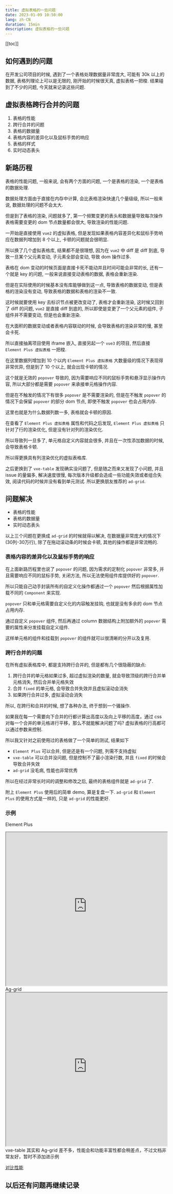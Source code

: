 ```yaml
---
title: 虚拟表格的一些问题
date: 2023-01-09 10:50:00
lang: zh-CN
duration: 15min
description: 虚拟表格的一些问题
---
```


[[toc]]

## 如何遇到的问题
在开发公司项目的时候, 遇到了一个表格处理数据量非常庞大, 可能有 30k 以上的数据, 表格列理论上可以是无限的, 刚开始的时候很天真, 虚拟表格一把梭.
结果碰到了不少的问题, 今天就来记录这些问题.

## 虚拟表格跨行合并的问题
1. 表格的性能
2. 跨行合并的问题
3. 表格的数据量
4. 表格内容的差异化以及鼠标手势的响应
5. 表格的样式
7. 实时动态表头

## 新路历程
表格的性能问题, 一般来说, 会有两个方面的问题, 一个是表格的渲染, 一个是表格的数据处理.

数据处理方面由于直接在内存中计算, 会比表格渲染快速几个量级级, 所以一般来说, 数据处理的问题不会太大.

但是到了表格的渲染, 问题就多了, 第一个频繁变更的表头和数据量导致每次操作表格需要变更的 dom 节点数量都会很大, 导致渲染的性能问题.

一开始是直接使用 `vue2` 的虚拟表格, 但是发现如果表格内容差异化和鼠标手势响应在数据列增加到 8 个以上, 卡顿的问题就会很明显.

所以换了几个虚拟表格库, 结果都不是很理想, 因为在 `vue2` 中 diff 是 diff 到底, 导致一旦某个父元素变动, 子元素全部会变动, 导致 dom 操作过多.

表格在 dom 变动的时候页面是直接卡死不能动并且时间可能会非常的长, 还有一个就是 key 的问题, 一般来说直接变动表格的数据, 表格会重新渲染.

但是在实际使用的时候基本没有库能够做到这一点, 导致表格的数据变动, 但是表格的渲染没有变动, 导致表格的数据和表格的渲染不一致.

这时候就要使用 key 去标识节点被更改变动了, 表格才会重新渲染, 这时候又回到了 diff 的问题, `vue2` 是直接 diff 到底的, 所以即使是变更了一个父元素的组件, 子组件并不需要变动, 但是也会重新渲染.

在大面积的数据变动或者表格内容联动的时候, 会导致表格的渲染非常的慢, 甚至会卡死.

所以直接抽离项目使用 iframe 嵌入, 直接另起一个 `vue3` 的项目, 然后直接 `Element Plus 虚拟表格` 一把梭.

在这里数据列增加到 10 个以内 `Element Plus 虚拟表格` 大数量级的情况下表现得非常优异, 但是到了 10 个以上, 就会出现卡顿的情况.

这个就是无效的 `popover` 导致的, 因为需要响应不同的鼠标手势和悬浮显示操作内容, 所以大部分都是需要 `popover` 来承接单元格操作内容.

但是在不触发的情况下有很多 `popover` 是不需要渲染的, 但是在不触发 `popover` 的情况下会保留 `popover` 的部分 dom 节点, 即使不触发 `popover` 也会占用内存.

这里也就是为什么数据列数一多, 表格就会卡顿的原因.

在查看了 `Element Plus 虚拟表格` 属性和代码之后发现, `Element Plus 虚拟表格` 只针对了行的渲染优化, 但是没有针对列的渲染优化.

所以导致列一旦多了, 单元格自定义内容就会很多, 并且在一次性添加数据的时候, 会导致表格卡顿.

所以得更换具有列渲染优化的虚拟表格库.

之后更换到了 `vxe-table` 发现确实没问题了, 但是随之而来又发现了小问题, 并且 issue 的量偏多, 解决速度很慢, 每次版本升级都会造成一些功能失效或者组合失效, 阅读代码的时候并没有看到单元测试. 所以更换朋友推荐的 `ad-grid`.

## 问题解决

- 表格的性能
- 表格的数据量
- 实时动态表头

以上三个问题在更换成 `ad-grid` 的时候就得以解决, 在数据量非常庞大的情况下(30列-30万行), 除了在拖动滚动条的时候会卡顿, 其他的操作都是非常流畅的.

### 表格内容的差异化以及鼠标手势的响应

在上面新路历程里也说了 `popover` 的问题, 因为需求的定制化 `popover` 非常多, 并且需要响应不同的鼠标手势, 关闭方法, 所以无法使用组件库提供好的 `popover`.

所以只能自己动手封装所有的自定义化操作都通过一个 `popover` 然后根据属性加载不同的 `Component` 来实现.

`popover` 只和单元格需要自定义化的内容触发挂钩, 也就是没有多余的 dom 节点占用内存.

通过自定义 `popover` 组件, 然后再通过 column 数据结构上附加额外的 `popover` 需要的属性来分发挂载自定义组件.

这样单元格的组件和挂载到 `popover` 的组件就可以很清晰的分开以及复用.

### 跨行合并的问题

在所有虚拟表格库中, 都是支持跨行合并的, 但是都有几个很隐蔽的缺点:

1. 跨行合并的单元格如果过多, 超过虚拟渲染的数量, 就会导致顶级的跨行合并单元格消失, 然后合并单元格失效
2. 合并 `fixed` 的单元格, 会导致合并失效并且虚拟滚动会消失
3. 如果跨行合并过多, 虚拟滚动会消失

所以, 在跨行和合并的时候, 想了各种办法, 终于想到一个骚操作.

如果我在每一个需要向下合并的行都计算出高度以及向上平移的高度，通过 css 对每一个合并的单元格进行平移，那么不就能解决问题了吗? 虚拟表格的行高都可以通过参数来控制.

所以我又针对之前使用过的表格做了一个简单的测试, 结果如下

- `Element Plus` 可以合并, 但是还是有一个问题, 列需不支持虚拟
- `vxe-table` 可以合并没问题, 但是控制不了最小渲染行数, 并且 `fixed` 的时候会导致合并失效
- `ad-grid` 没毛病, 性能也非常优秀

所以在经过非常长时间的调整和修改之后, 最终的表格组件就是 `ad-grid` 了.

附上 `Element Plus` 使用后的简单 demo, 算是复盘一下. `ad-grid` 和 `Element Plus` 的使用方式是一样的, 只是 `ad-grid` 的性能更好.


### 示例
Element Plus
<iframe style="width: 100%;overflow: hidden;height: 480px;" src="https://virtual-table-demo.vercel.app/#/"></iframe>
Ag-grid
<iframe style="width: 100%;overflow: hidden;height: 480px;" src="https://virtual-table-demo.vercel.app/#/grid"></iframe>
vxe-table
其实和 Ag-grid 差不多，性能会和功能丰富性都会稍差点，不过文档非常友好，暂时不添加进示例

[对比性能](https://virtual-table-demo.vercel.app/#/contrast)

## 以后还有问题再继续记录
